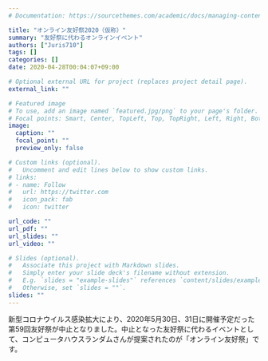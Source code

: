 ```yaml
---
# Documentation: https://sourcethemes.com/academic/docs/managing-content/

title: "オンライン友好祭2020（仮称）"
summary: "友好祭に代わるオンラインイベント"
authors: ["Juris710"]
tags: []
categories: []
date: 2020-04-28T00:04:07+09:00

# Optional external URL for project (replaces project detail page).
external_link: ""

# Featured image
# To use, add an image named `featured.jpg/png` to your page's folder.
# Focal points: Smart, Center, TopLeft, Top, TopRight, Left, Right, BottomLeft, Bottom, BottomRight.
image:
  caption: ""
  focal_point: ""
  preview_only: false

# Custom links (optional).
#   Uncomment and edit lines below to show custom links.
# links:
# - name: Follow
#   url: https://twitter.com
#   icon_pack: fab
#   icon: twitter

url_code: ""
url_pdf: ""
url_slides: ""
url_video: ""

# Slides (optional).
#   Associate this project with Markdown slides.
#   Simply enter your slide deck's filename without extension.
#   E.g. `slides = "example-slides"` references `content/slides/example-slides.md`.
#   Otherwise, set `slides = ""`.
slides: ""
---
```

新型コロナウイルス感染拡大により、2020年5月30日、31日に開催予定だった第59回友好祭が中止となりました。中止となった友好祭に代わるイベントとして、コンピュータハウスランダムさんが提案されたのが「オンライン友好祭」です。